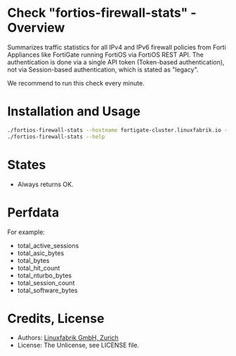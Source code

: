 # Check "fortios-firewall-stats" - Overview

Summarizes traffic statistics for all IPv4 and IPv6 firewall policies from Forti Appliances like FortiGate running FortiOS via FortiOS REST API. The authentication is done via a single API token (Token-based authentication), not via Session-based authentication, which is stated as "legacy".

We recommend to run this check every minute.


# Installation and Usage

```bash
./fortios-firewall-stats --hostname fortigate-cluster.linuxfabrik.io --password sSEaTjuNbPYW5yepUD2JtDhyykY59D
./fortios-firewall-stats --help
```


# States

* Always returns OK.


# Perfdata

For example:

* total_active_sessions
* total_asic_bytes
* total_bytes
* total_hit_count
* total_nturbo_bytes
* total_session_count
* total_software_bytes


# Credits, License

* Authors: [Linuxfabrik GmbH, Zurich](https://www.linuxfabrik.ch)
* License: The Unlicense, see LICENSE file.
